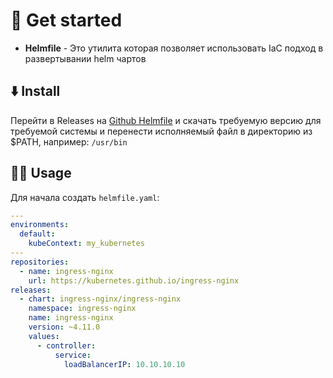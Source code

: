 # 🚀 Get started

- **Helmfile** - Это утилита которая позволяет использовать IaC подход в развертывании helm чартов

## ⬇️ Install

Перейти в Releases на [Github Helmfile](https://github.com/helmfile/helmfile) и скачать требуемую версию для требуемой системы и перенести исполняемый файл в директорию из $PATH, например: `/usr/bin`

## 👨‍🏭 Usage

Для начала создать `helmfile.yaml`:

```yaml
---
environments:
  default:
    kubeContext: my_kubernetes
---
repositories:
  - name: ingress-nginx
    url: https://kubernetes.github.io/ingress-nginx
releases:
  - chart: ingress-nginx/ingress-nginx
    namespace: ingress-nginx
    name: ingress-nginx
    version: ~4.11.0
    values:
      - controller:
          service:
            loadBalancerIP: 10.10.10.10

```
